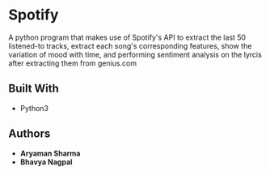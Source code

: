 # Spotify

A python program that makes use of Spotify's API to extract the last 50 listened-to tracks, extract each song's corresponding features, show the variation of mood with time, and performing sentiment analysis on the lyrcis after extracting them from genius.com


## Built With

* Python3

## Authors

* **Aryaman Sharma**
* **Bhavya Nagpal**
